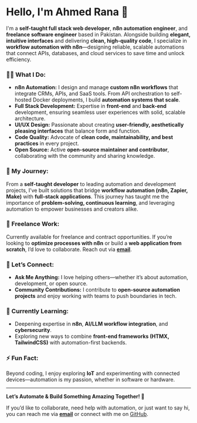 # Hello, I'm Ahmed Rana 👋

I'm a **self-taught full stack web developer**, **n8n automation engineer**, and **freelance software engineer** based in Pakistan. Alongside building **elegant, intuitive interfaces** and delivering **clean, high-quality code**, I specialize in **workflow automation with n8n**—designing reliable, scalable automations that connect APIs, databases, and cloud services to save time and unlock efficiency.

### 👨‍💻 What I Do:

* **n8n Automation:** I design and manage **custom n8n workflows** that integrate CRMs, APIs, and SaaS tools. From API orchestration to self-hosted Docker deployments, I build **automation systems that scale**.
* **Full Stack Development:** Expertise in **front-end** and **back-end** development, ensuring seamless user experiences with solid, scalable architecture.
* **UI/UX Design:** Passionate about creating **user-friendly, aesthetically pleasing interfaces** that balance form and function.
* **Code Quality:** Advocate of **clean code, maintainability, and best practices** in every project.
* **Open Source:** Active **open-source maintainer and contributor**, collaborating with the community and sharing knowledge.

### 🚀 My Journey:

From a **self-taught developer** to leading automation and development projects, I’ve built solutions that bridge **workflow automation (n8n, Zapier, Make)** with **full-stack applications**. This journey has taught me the importance of **problem-solving, continuous learning**, and leveraging automation to empower businesses and creators alike.

### 💼 Freelance Work:

Currently available for freelance and contract opportunities. If you’re looking to **optimize processes with n8n** or build a **web application from scratch**, I’d love to collaborate. Reach out via **[email](mailto:electro.electra@gmail.com)**.

### 💬 Let’s Connect:

* **Ask Me Anything:** I love helping others—whether it’s about automation, development, or open source.
* **Community Contributions:** I contribute to **open-source automation projects** and enjoy working with teams to push boundaries in tech.

### 🌱 Currently Learning:

* Deepening expertise in **n8n**, **AI/LLM workflow integration**, and **cybersecurity**.
* Exploring new ways to combine **front-end frameworks (HTMX, TailwindCSS)** with automation-first backends.

### ⚡ Fun Fact:

Beyond coding, I enjoy exploring **IoT** and experimenting with connected devices—automation is my passion, whether in software or hardware.

---

**Let’s Automate & Build Something Amazing Together! 🚀**

If you’d like to collaborate, need help with automation, or just want to say hi, you can reach me via **[email](mailto:electro.electra@gmail.com)** or connect with me on [GitHub](https://github.com/AR-92).
